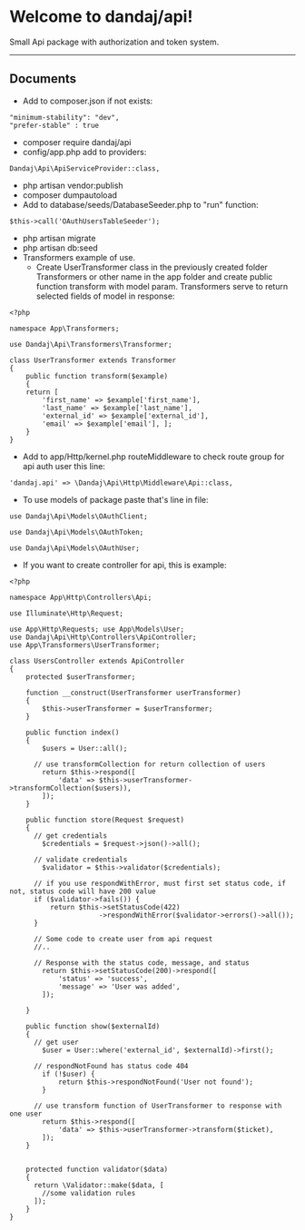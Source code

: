 Welcome to dandaj/api!
===================


Small Api package with authorization and token system.

----------


Documents
-------------

 - Add to composer.json if not exists:

```
"minimum-stability": "dev", 
"prefer-stable" : true
```

 - composer require dandaj/api
 -  config/app.php add to providers:

 
```
Dandaj\Api\ApiServiceProvider::class,
```
 - php artisan vendor:publish
 - composer dumpautoload
 - Add to database/seeds/DatabaseSeeder.php to "run" function:

```
$this->call('OAuthUsersTableSeeder');
```

 - php artisan migrate
 - php artisan db:seed
 - Transformers example of use.
	 - Create UserTransformer class in the previously created folder Transformers or other name in the app folder and create public function transform with model param. Transformers serve to return selected fields of model in response:

```
<?php 

namespace App\Transformers;

use Dandaj\Api\Transformers\Transformer;

class UserTransformer extends Transformer 
{ 
	public function transform($example) 
	{ 
	return [ 
		'first_name' => $example['first_name'],
		'last_name' => $example['last_name'],
		'external_id' => $example['external_id'], 
		'email' => $example['email'], ]; 
	} 
}
```

 - Add to app/Http/kernel.php routeMiddleware to check route group for api auth user this line:

```
'dandaj.api' => \Dandaj\Api\Http\Middleware\Api::class,
```

 - To use models of package paste that's line in file:

```
use Dandaj\Api\Models\OAuthClient;
```
```
use Dandaj\Api\Models\OAuthToken;
```
```
use Dandaj\Api\Models\OAuthUser;
```

 - If you want to create controller for api, this is example:

```
<?php

namespace App\Http\Controllers\Api;

use Illuminate\Http\Request;

use App\Http\Requests; use App\Models\User; 
use Dandaj\Api\Http\Controllers\ApiController; 
use App\Transformers\UserTransformer;

class UsersController extends ApiController 
{
	protected $userTransformer;

	function __construct(UserTransformer userTransformer)
	{
	    $this->userTransformer = $userTransformer;
	}

	public function index()
	{
	    $users = User::all();
	
	  // use transformCollection for return collection of users 
	    return $this->respond([
	        'data' => $this->userTransformer->transformCollection($users)),
	    ]);
	}

	public function store(Request $request)
	{
	  // get credentials
	    $credentials = $request->json()->all();
	
	  // validate credentials
	    $validator = $this->validator($credentials);
	
	  // if you use respondWithError, must first set status code, if not, status code will have 200 value
	  if ($validator->fails()) {
	      return $this->setStatusCode(422)
	                  ->respondWithError($validator->errors()->all());
	  }
	
	  // Some code to create user from api request
	  //..
	
	  // Response with the status code, message, and status
	    return $this->setStatusCode(200)->respond([
	        'status' => 'success',
	        'message' => 'User was added',
	    ]);  
	
	}

	public function show($externalId)
	{
	  // get user
	    $user = User::where('external_id', $externalId)->first();
	
	  // respondNotFound has status code 404
	    if (!$user) {
	        return $this->respondNotFound('User not found');
	    }
	
	  // use transform function of UserTransformer to response with one user
	    return $this->respond([
	        'data' => $this->userTransformer->transform($ticket),
	    ]);
	}


	protected function validator($data)
	{
	  return \Validator::make($data, [
	    //some validation rules
	  ]);
	}
}
```

